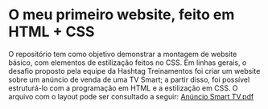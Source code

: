 # O meu primeiro website, feito em HTML + CSS
O repositório tem como objetivo demonstrar a montagem de website básico, com elementos de estilização feitos no CSS. 
Em linhas gerais, o desafio proposto pela equipe da Hashtag Treinamentos foi criar um website sobre um anúncio de venda de uma TV Smart; a partir disso, foi possível estruturá-lo com a programação em HTML e a estilização em CSS.
O arquivo com o layout pode ser consultado a seguir: [Anúncio Smart TV.pdf](https://github.com/user-attachments/files/19116900/Anuncio.Smart.TV.pdf)
